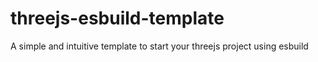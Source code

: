 # threejs-esbuild-template

A simple and intuitive template to start your threejs project using esbuild
